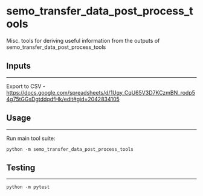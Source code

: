 # semo_transfer_data_post_process_tools
Misc. tools for deriving useful information from the outputs of semo_transfer_data_post_process_tools

## Inputs

---

Export to CSV - https://docs.google.com/spreadsheets/d/1Uqy_CqU65V3D7KCzmBN_rodp54g75tGGsDgtddqdfHk/edit#gid=2042834105

## Usage

---

Run main tool suite:

```
python -m semo_transfer_data_post_process_tools
```

## Testing

---

```
python -m pytest
```